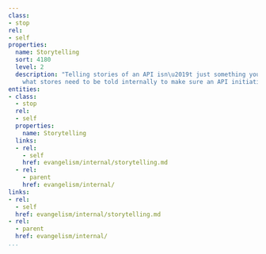 ```yaml
---
class:
- stop
rel:
- self
properties:
  name: Storytelling
  sort: 4180
  level: 2
  description: "Telling stories of an API isn\u2019t just something you do externally,
    what stores need to be told internally to make sure an API initiative is successful."
entities:
- class:
  - stop
  rel:
  - self
  properties:
    name: Storytelling
  links:
  - rel:
    - self
    href: evangelism/internal/storytelling.md
  - rel:
    - parent
    href: evangelism/internal/
links:
- rel:
  - self
  href: evangelism/internal/storytelling.md
- rel:
  - parent
  href: evangelism/internal/
...
```

